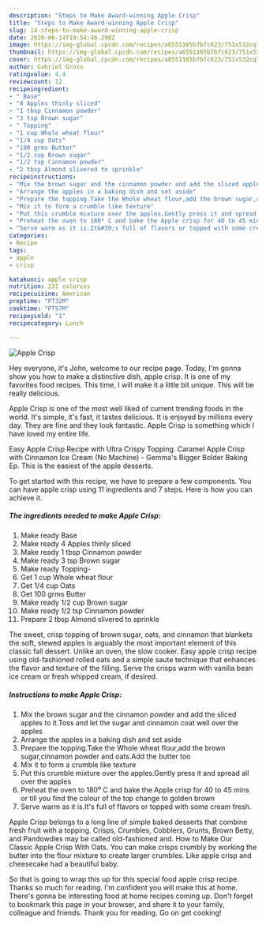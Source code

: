 ```yaml
---
description: "Steps to Make Award-winning Apple Crisp"
title: "Steps to Make Award-winning Apple Crisp"
slug: 14-steps-to-make-award-winning-apple-crisp
date: 2020-06-14T19:54:48.298Z
image: https://img-global.cpcdn.com/recipes/a6551165b7bfc623/751x532cq70/apple-crisp-recipe-main-photo.jpg
thumbnail: https://img-global.cpcdn.com/recipes/a6551165b7bfc623/751x532cq70/apple-crisp-recipe-main-photo.jpg
cover: https://img-global.cpcdn.com/recipes/a6551165b7bfc623/751x532cq70/apple-crisp-recipe-main-photo.jpg
author: Gabriel Gross
ratingvalue: 4.4
reviewcount: 12
recipeingredient:
- " Base"
- "4 Apples thinly sliced"
- "1 tbsp Cinnamon powder"
- "3 tsp Brown sugar"
- " Topping"
- "1 cup Whole wheat flour"
- "1/4 cup Oats"
- "100 grms Butter"
- "1/2 cup Brown sugar"
- "1/2 tsp Cinnamon powder"
- "2 tbsp Almond slivered to sprinkle"
recipeinstructions:
- "Mix the brown sugar and the cinnamon powder and add the sliced apples to it.Toss and let the sugar and cinnamon coat well over the apples"
- "Arrange the apples in a baking dish and set aside"
- "Prepare the topping.Take the Whole wheat flour,add the brown sugar,cinnamon powder and oats.Add the butter too"
- "Mix it to form a crumble like texture"
- "Put this crumble mixture over the apples.Gently press it and spread all over the apples"
- "Preheat the oven to 180⁰ C and bake the Apple crisp for 40 to 45 mins or till you find the colour of the top change to golden brown"
- "Serve warm as it is.It&#39;s full of flavors or topped with some cream fresh."
categories:
- Recipe
tags:
- apple
- crisp

katakunci: apple crisp 
nutrition: 231 calories
recipecuisine: American
preptime: "PT32M"
cooktime: "PT57M"
recipeyield: "1"
recipecategory: Lunch

---
```



![Apple Crisp](https://img-global.cpcdn.com/recipes/a6551165b7bfc623/751x532cq70/apple-crisp-recipe-main-photo.jpg)

Hey everyone, it's John, welcome to our recipe page. Today, I'm gonna show you how to make a distinctive dish, apple crisp. It is one of my favorites food recipes. This time, I will make it a little bit unique. This will be really delicious.

Apple Crisp is one of the most well liked of current trending foods in the world. It's simple, it's fast, it tastes delicious. It is enjoyed by millions every day. They are fine and they look fantastic. Apple Crisp is something which I have loved my entire life.

Easy Apple Crisp Recipe with Ultra Crispy Topping. Caramel Apple Crisp with Cinnamon Ice Cream (No Machine) - Gemma&#39;s Bigger Bolder Baking Ep. This is the easiest of the apple desserts.


To get started with this recipe, we have to prepare a few components. You can have apple crisp using 11 ingredients and 7 steps. Here is how you can achieve it.

##### The ingredients needed to make Apple Crisp:

1. Make ready  Base
1. Make ready 4 Apples thinly sliced
1. Make ready 1 tbsp Cinnamon powder
1. Make ready 3 tsp Brown sugar
1. Make ready  Topping-
1. Get 1 cup Whole wheat flour
1. Get 1/4 cup Oats
1. Get 100 grms Butter
1. Make ready 1/2 cup Brown sugar
1. Make ready 1/2 tsp Cinnamon powder
1. Prepare 2 tbsp Almond slivered to sprinkle


The sweet, crisp topping of brown sugar, oats, and cinnamon that blankets the soft, stewed apples is arguably the most important element of this classic fall dessert. Unlike an oven, the slow cooker. Easy apple crisp recipe using old-fashioned rolled oats and a simple saute technique that enhances the flavor and texture of the filling. Serve the crisps warm with vanilla bean ice cream or fresh whipped cream, if desired. 

##### Instructions to make Apple Crisp:

1. Mix the brown sugar and the cinnamon powder and add the sliced apples to it.Toss and let the sugar and cinnamon coat well over the apples
1. Arrange the apples in a baking dish and set aside
1. Prepare the topping.Take the Whole wheat flour,add the brown sugar,cinnamon powder and oats.Add the butter too
1. Mix it to form a crumble like texture
1. Put this crumble mixture over the apples.Gently press it and spread all over the apples
1. Preheat the oven to 180⁰ C and bake the Apple crisp for 40 to 45 mins or till you find the colour of the top change to golden brown
1. Serve warm as it is.It&#39;s full of flavors or topped with some cream fresh.


Apple Crisp belongs to a long line of simple baked desserts that combine fresh fruit with a topping. Crisps, Crumbles, Cobblers, Grunts, Brown Betty, and Pandowdies may be called old-fashioned and. How to Make Our Classic Apple Crisp With Oats. You can make crisps crumbly by working the butter into the flour mixture to create larger crumbles. Like apple crisp and cheesecake had a beautiful baby. 

So that is going to wrap this up for this special food apple crisp recipe. Thanks so much for reading. I'm confident you will make this at home. There's gonna be interesting food at home recipes coming up. Don't forget to bookmark this page in your browser, and share it to your family, colleague and friends. Thank you for reading. Go on get cooking!
